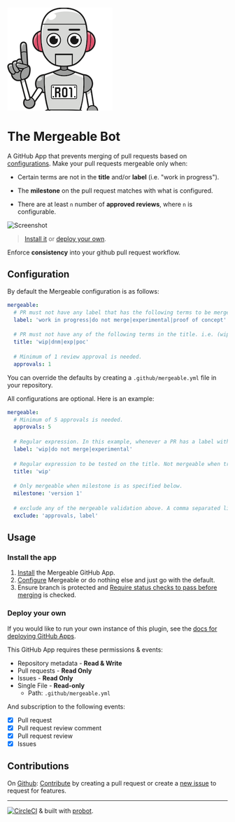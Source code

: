 
![icon](mergeable.png)
# The Mergeable Bot
A GitHub App that prevents merging of pull requests based on [configurations](#configuration). Make your pull requests mergeable only when:

- Certain terms are not in the **title** and/or **label** (i.e. "work in progress").

- The **milestone** on the pull request matches with what is configured.

- There are at least `n` number of **approved reviews**, where `n` is configurable.

![Screenshot](https://raw.githubusercontent.com/jusx/mergeable/5d9c9cab357b12b84af62044ac46648d9fca84c4/screenshot.gif)
> [Install it](https://github.com/apps/mergeable) or [deploy your own](#deploy-your-own).

Enforce **consistency** into your github pull request workflow.

## Configuration
By default the Mergeable configuration is as follows:

```yml
mergeable:
  # PR must not have any label that has the following terms to be mergeable
  label: 'work in progress|do not merge|experimental|proof of concept'

  # PR must not have any of the following terms in the title. i.e. (wip) My PR Title
  title: 'wip|dnm|exp|poc'

  # Minimum of 1 review approval is needed.
  approvals: 1
```

You can override the defaults by creating a `.github/mergeable.yml` file in your repository.

All configurations are optional. Here is an example:

```yml
mergeable:
  # Minimum of 5 approvals is needed.
  approvals: 5

  # Regular expression. In this example, whenever a PR has a label with the words wip, do not merge or experimental it will not be mergeable
  label: 'wip|do not merge|experimental'

  # Regular expression to be tested on the title. Not mergeable when true.  
  title: 'wip'

  # Only mergeable when milestone is as specified below.
  milestone: 'version 1'

  # exclude any of the mergeable validation above. A comma separated list. For example, the following will exclude validations for approvals and label.
  exclude: 'approvals, label'
```

## Usage

### Install the app
1. [Install](https://github.com/apps/mergeable) the Mergeable GitHub App.
2. [Configure](#configuration) Mergeable or do nothing else and just go with the default.
3. Ensure branch is protected and [Require status checks to pass before merging](https://help.github.com/articles/enabling-required-status-checks/) is checked.

### Deploy your own

If you would like to run your own instance of this plugin, see the [docs for deploying GitHub Apps](https://github.com/probot/probot/blob/master/docs/deployment.md).

This GitHub App requires these permissions & events:

- Repository metadata - **Read & Write**
- Pull requests - **Read Only**
- Issues - **Read Only**
- Single File - **Read-only**
  - Path: `.github/mergeable.yml`

And subscription to the following events:
- [x] Pull request
- [x] Pull request review comment
- [x] Pull request review
- [x] Issues

## Contributions
On [Github](https://github.com/jusx/mergeable): [Contribute](https://github.com/jusx/mergeable/blob/master/CONTRIBUTING.md) by creating a pull request or create a [new issue](https://github.com/jusx/mergeable/issues) to request for features.

---
[![CircleCI](https://circleci.com/gh/jusx/mergeable.svg?style=shield)](https://circleci.com/gh/jusx/mergeable) & built with [probot](https://github.com/probot/probot).
